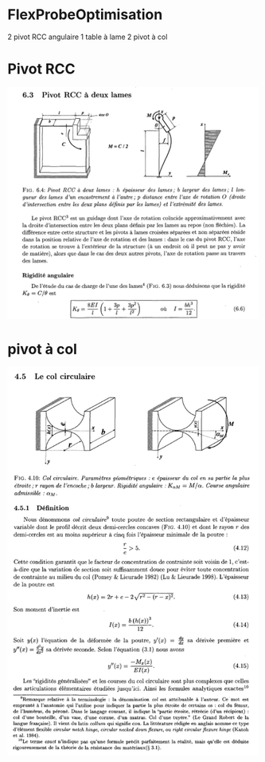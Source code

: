 # FlexProbeOptimisation

2 pivot RCC angulaire
1 table à lame
2 pivot à col


# Pivot RCC
![img.png](img.png)

# pivot à col
![img_1.png](img_1.png)
